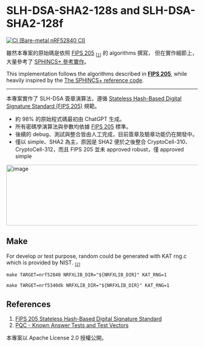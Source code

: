 # SLH-DSA-SHA2-128s and SLH-DSA-SHA2-128f

[![CI (Bare-metal nRF52840 CI)](https://github.com/jeffrey-minwei/bare-simple-sha2-128/actions/workflows/ci.yml/badge.svg)](https://github.com/jeffrey-minwei/bare-simple-sha2-128/actions/workflows/ci.yml)


雖然本專案的原始碼是依照 [FIPS 205](https://csrc.nist.gov/pubs/fips/205/final) <sub>[[`1`](https://csrc.nist.gov/pubs/fips/205/final)]</sub> 的 algorithms 撰寫，
但在實作細節上，大量參考了 [SPHINCS+ 參考實作](https://github.com/sphincs/sphincsplus/)。

This implementation follows the algorithms described in **[FIPS 205](https://csrc.nist.gov/pubs/fips/205/final)**, while heavily inspired by the [The SPHINCS+ reference code](https://github.com/sphincs/sphincsplus/).

<hr>

本專案實作了 SLH-DSA 簽章演算法，遵循  [Stateless Hash-Based Digital Signature Standard (FIPS 205)](https://csrc.nist.gov/pubs/fips/205/final) 規範。

- 約 98% 的原始程式碼最初由 ChatGPT 生成。
- 所有密碼學演算法與參數均依據 [FIPS 205](https://csrc.nist.gov/pubs/fips/205/final) 標準。
- 後續的 debug、測試與整合皆由人工完成，目前簽章及驗章功能仍在開發中。
- 僅以 simple、SHA2 為主，原因是 SHA2 便於之後整合 CryptoCell-310、CryptoCell-312，而且 FIPS 205 並未 approved robust，僅 approved simple

<img width="998" height="160" alt="image" src="https://github.com/user-attachments/assets/4e386d49-1cd1-48a2-b022-4170cab53c46" />


## Make
For develop or test purpose, random could be generated with KAT rng.c which is provided by NIST. <sub>[[`2`](https://csrc.nist.gov/csrc/media/Projects/post-quantum-cryptography/documents/archive/kat-sept2017.pdf)]</sub>


```shell
make TARGET=nrf52840 NRFXLIB_DIR="${NRFXLIB_DIR}" KAT_RNG=1
```

```shell
make TARGET=nrf5340dk NRFXLIB_DIR="${NRFXLIB_DIR}" KAT_RNG=1
```

## References
1. [FIPS 205 Stateless Hash-Based Digital Signature Standard](https://csrc.nist.gov/pubs/fips/205/final)
2. [PQC - Known Answer Tests and Test Vectors](https://csrc.nist.gov/csrc/media/Projects/post-quantum-cryptography/documents/archive/kat-sept2017.pdf)



本專案以 Apache License 2.0 授權公開。

